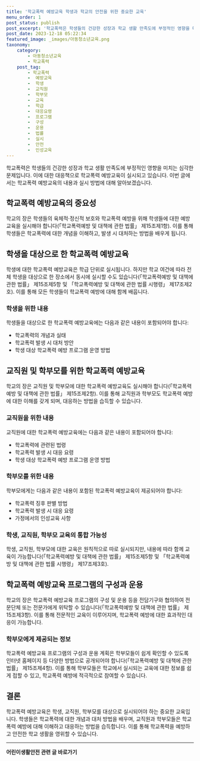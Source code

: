 ```yaml
---
title: '학교폭력 예방교육 학생과 학교의 안전을 위한 중요한 교육'
menu_order: 1
post_status: publish
post_excerpt: '학교폭력은 학생들의 건강한 성장과 학교 생활 만족도에 부정적인 영향을 미치는 심각한 문제입니다. 이에 대한 대응책으로 학교폭력 예방교육이 실시되고 있습니다. 이번 글에서는 학교폭력 예방교육의 내용과 실시 방법에 대해 알아보겠습니다.'
post_date: 2023-12-18 05:22:34
featured_image: _images/아동청소년교육.png
taxonomy:
    category:
        - 아동청소년교육
        - 학교폭력
    post_tag:
        - 학교폭력
        -  예방교육
        -  학생
        -  교직원
        -  학부모
        -  교육
        -  학급
        -  대응요령
        -  프로그램
        -  구성
        -  운용
        -  법률
        -  실시
        -  안전
        -  인성교육
---
```



학교폭력은 학생들의 건강한 성장과 학교 생활 만족도에 부정적인 영향을 미치는 심각한 문제입니다. 이에 대한 대응책으로 학교폭력 예방교육이 실시되고 있습니다. 이번 글에서는 학교폭력 예방교육의 내용과 실시 방법에 대해 알아보겠습니다.

## 학교폭력 예방교육의 중요성

학교의 장은 학생들의 육체적·정신적 보호와 학교폭력 예방을 위해 학생들에 대한 예방 교육을 실시해야 합니다(「학교폭력예방 및 대책에 관한 법률」 제15조제1항). 이를 통해 학생들은 학교폭력에 대한 개념을 이해하고, 발생 시 대처하는 방법을 배우게 됩니다.

## 학생을 대상으로 한 학교폭력 예방교육

학생에 대한 학교폭력 예방교육은 학급 단위로 실시됩니다. 하지만 학교 여건에 따라 전체 학생을 대상으로 한 장소에서 동시에 실시할 수도 있습니다(「학교폭력예방 및 대책에 관한 법률」 제15조제5항 및 「학교폭력예방 및 대책에 관한 법률 시행령」 제17조제2호). 이를 통해 모든 학생들이 학교폭력 예방에 대해 함께 배웁니다.

### 학생을 위한 내용

학생들을 대상으로 한 학교폭력 예방교육에는 다음과 같은 내용이 포함되어야 합니다:
- 학교폭력의 개념과 실태
- 학교폭력 발생 시 대처 방안
- 학생 대상 학교폭력 예방 프로그램 운영 방법

## 교직원 및 학부모를 위한 학교폭력 예방교육

학교의 장은 교직원 및 학부모에 대한 학교폭력 예방교육도 실시해야 합니다(「학교폭력예방 및 대책에 관한 법률」 제15조제2항). 이를 통해 교직원과 학부모도 학교폭력 예방에 대한 이해를 갖게 되며, 대응하는 방법을 습득할 수 있습니다.

### 교직원을 위한 내용

교직원에 대한 학교폭력 예방교육에는 다음과 같은 내용이 포함되어야 합니다:
- 학교폭력에 관련된 법령
- 학교폭력 발생 시 대응 요령
- 학생 대상 학교폭력 예방 프로그램 운영 방법

### 학부모를 위한 내용

학부모에게는 다음과 같은 내용이 포함된 학교폭력 예방교육이 제공되어야 합니다:
- 학교폭력 징후 판별 방법
- 학교폭력 발생 시 대응 요령
- 가정에서의 인성교육 사항

### 학생, 교직원, 학부모 교육의 통합 가능성

학생, 교직원, 학부모에 대한 교육은 원칙적으로 따로 실시되지만, 내용에 따라 함께 교육이 가능합니다(「학교폭력예방 및 대책에 관한 법률」 제15조제5항 및 「학교폭력예방 및 대책에 관한 법률 시행령」 제17조제3호).

## 학교폭력 예방교육 프로그램의 구성과 운용

학교의 장은 학교폭력 예방교육 프로그램의 구성 및 운용 등을 전담기구와 협의하여 전문단체 또는 전문가에게 위탁할 수 있습니다(「학교폭력예방 및 대책에 관한 법률」 제15조제3항). 이를 통해 전문적인 교육이 이루어지며, 학교폭력 예방에 대한 효과적인 대응이 가능합니다.

### 학부모에게 제공되는 정보

학교폭력 예방교육 프로그램의 구성과 운용 계획은 학부모들이 쉽게 확인할 수 있도록 인터넷 홈페이지 등 다양한 방법으로 공개되어야 합니다(「학교폭력예방 및 대책에 관한 법률」 제15조제4항). 이를 통해 학부모들은 학교에서 실시되는 교육에 대한 정보를 쉽게 접할 수 있고, 학교폭력 예방에 적극적으로 참여할 수 있습니다.

## 결론

학교폭력 예방교육은 학생, 교직원, 학부모를 대상으로 실시되어야 하는 중요한 교육입니다. 학생들은 학교폭력에 대한 개념과 대처 방법을 배우며, 교직원과 학부모들은 학교폭력 예방에 대해 이해하고 대응하는 방법을 습득합니다. 이를 통해 학교폭력을 예방하고 안전한 학교 생활을 영위할 수 있습니다.
<!-- wp:separator -->
<hr class="wp-block-separator has-alpha-channel-opacity"/>
<!-- /wp:separator -->

<!-- wp:group {"backgroundColor":"base","layout":{"type":"constrained"}} -->
<div class="wp-block-group has-base-background-color has-background"><!-- wp:paragraph {"align":"center","fontSize":"medium"} -->
<p class="has-text-align-center has-large-font-size"><strong>어린이생활안전 관련 글 바로가기</strong></p>
<!-- /wp:paragraph -->


<!-- wp:latest-posts
{"categories":[{"id":30736,"count":19,"description":"","link":"https://uknowlaw.com/category/%ec%96%b4%eb%a6%b0%ec%9d%b4%ec%83%9d%ed%99%9c%ec%95%88%ec%a0%84/","name":"어린이생활안전","slug":"어린이생활안전","taxonomy":"category","parent":0,"meta":[],"_links":{"self":[{"href":"https://uknowlaw.com/wp-json/wp/v2/categories/30736"}],"collection":[{"href":"https://uknowlaw.com/wp-json/wp/v2/categories"}],"about":[{"href":"https://uknowlaw.com/wp-json/wp/v2/taxonomies/category"}],"wp:post_type":[{"href":"https://uknowlaw.com/wp-json/wp/v2/posts?categories=30736"}],"curies":[{"name":"wp","href":"https://api.w.org/{rel}","templated":true}]}}],"postsToShow":100,"excerptLength":28,"postLayout":"grid","columns":2,"featuredImageAlign":"left","featuredImageSizeSlug":"large","fontSize":"small"} /--></div>
<!-- /wp:group -->